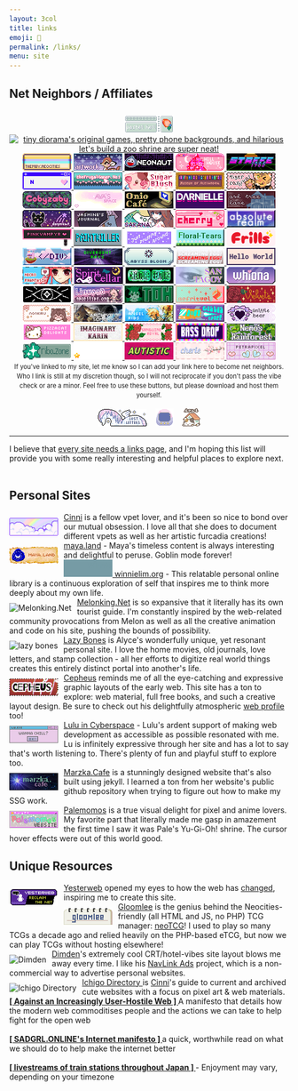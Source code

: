 ```yaml
---
layout: 3col
title: links
emoji: 🔗
permalink: /links/
menu: site
---
```


<h2>Net Neighbors / Affiliates</h2>
<div class="imgwall" style="padding: 10px 0 0 0; text-align: center;">
    <a target="_blank" href="https://pastelhello.com/">
        <img src="/graphics/linkout/pastelhell.gif" title="Pastel Hell and I are full of the same early web pixel site nostalgia. Robyn's lovingly curated Neopets resources, pixel clique memberships, and original pixel art are a true delight.">
    </a>
    <a target="_blank" href="https://tinydiorama.neocities.org/">
        <img src="https://tinydiorama.com/images/tinydiorama-button.gif" title="tiny diorama's original games, pretty phone backgrounds, and hilarious let's build a zoo shrine are super neat!">
    </a>
    <a target="_blank" href="https://themby.neocities.org/">
        <img src="/graphics/linkout/themby.png" title="Themby is run by Louie, a fellow postcard and D&D enthusiast. Check out their pleasing and chill site!">
    </a>
    <a target="_blank" href="https://artwork.neocities.org/">
        <img src="/graphics/linkout/artworkbuttonbambi.gif" title="Artwork has a lot of pixels, graphics, shrines, and art for you to enjoy. They are also a member of my pixel club!">
    </a>
    <a target="_blank" href="https://neonaut.neocities.org">
        <img src="/graphics/linkout/neonaut.png" title="Neonaut">
    </a>
    <a target="_blank" href="https://hillhouse.neocities.org/">
        <img src="/graphics/linkout/hillhouse.png" title="Hillhouse">
    </a>
    <a target="_blank" href="https://starfighter.neocities.org/">
        <img src="/graphics/linkout/starfighter.gif" title="Starfighter">
    </a>
    <a target="_blank" href="https://nenrikido.neocities.org/">
        <img src="/graphics/linkout/nenrikido.gif" title="nenrikido">
    </a>
    <a target="_blank" href="https://www.thefrugalgamer.net/">
        <img src="/graphics/linkout/frugalgamer_button4.png" title="The Frugal Gamer contains a dollmaker, original music, game logs, web material, photoshop brushes, and more.">
    </a>
    <a target="_blank" href="https://sugarblush.neocities.org/">
        <img src="/graphics/linkout/sugarblush.png" title="SugarBlush">
    </a>
    <a target="_blank" href="https://xandra.cc/">
        <img src="/graphics/linkout/xandra.png" title="Museum of Alexandra">
    </a>
    <a target="_blank" href="https://bisuko.neocities.org/">
        <img src="/graphics/linkout/tigercarnival.png" title="Tiger Carnival">
    </a>
    <a target="_blank" href="https://cobyzaby.neocities.org/" title="cobyzaby">
        <img src="/graphics/linkout/cobyzabybutton.gif">
    </a>
    <a target="_blank" href="https://avas.space" title="daintyeco">
        <img src="/graphics/linkout/avas-space.gif">
    </a>
    <a target="_blank" href="https://onio.cafe/" title="Onio Café - a truly delightful personal site with a focus on community chat. Don't miss Onio's interesting and well-written thought posts!">
        <img src="/graphics/linkout/oniocafe.gif">
    </a>
    <a target="_blank" href="https://darnielle.me/" title="darnielle.me">
        <img src="/graphics/linkout/darnielle.gif">
    </a>
    <a target="_blank" href="https://ashtreelane.neocities.org/" title="ash tree lane">
        <img src="/graphics/linkout/ashtreelane.gif">
    </a>
    <a target="_blank" href="https://doqmeat.neocities.org/" title="doqmeat">
        <img src="/graphics/linkout/doqmeat.png">
    </a>
    <a target="_blank" href="https://jasm1nii.neocities.org/" title="jasmine's journal">
        <img src="/graphics/linkout/jasmines-journal-button.png">
    </a>
    <a target="_blank" href="https://sakana.neocities.org/" title="sakana">
        <img src="/graphics/linkout/sakana.png">
    </a>
    <a target="_blank" href="https://cherrywaves.neocities.org">
        <img src="/graphics/linkout/cherrywaves.gif" title="cherry waves">
    </a>
    <a target="_blank" href="https://theabsoluterealm.com/">
        <img src="/graphics/linkout/theabsolutelrealm.gif" title="the absolute realm">
    </a>
    <a target="_blank" href="https://pinkvampyr.leprd.space/">
        <img src="/graphics/linkout/pinkvampyr.gif" title="pinkvampyr">
    </a>
    <a target="_blank" href="https://paintkiller.neocities.org/">
        <img src="/graphics/linkout/paintkiller.gif" title="paintkiller">
    </a>
    <a target="_blank" href="https://justfluffingaround.neocities.org/">
        <img src="/graphics/linkout/justfluffingaroundbutton.png" title="Just Fluffing Around">
    </a>
    <a target="_blank" href="https://floral-tears.neocities.org/"><img src="/graphics/linkout/floral-tears-button.gif" title="Floral Tears"></a>
    <a href="https://fri11s.neocities.org" target="_blank">
        <span style="clip:rect(0 0 0 0);clip-path:inset(50%);height:1px;overflow:hidden;position:absolute;white-space:nowrap;width:1px;" >Frills' internet emporium</span>
        <style>@keyframes fri11sl{0%{fill:hsl(255,70%,70%)}10%{fill:hsl(330,100%,40%)}50%{fill:hsl(10,100%,50%)}60%{fill:hsl(51,100%,50%)}80%{fill:hsl(153,100%,40%)}100%{fill:hsl(204,100%,50%)}}.frillsl-tx{fill: hsl(330, 70%, 70%)}@media (prefers-reduced-motion: no-preference){.frillsl-tx{animation: fri11sl 10s 0s infinite forwards alternate}}</style>
        <svg xmlns="http://www.w3.org/2000/svg" width="88" height="31" aria-hidden="true"><path fill="#fff0f5" d="M83 0H5a5 5 0 0 0-5 5v21a5 5 0 0 0 5 5h78a5 5 0 0 0 5-5V5a5 5 0 0 0-5-5Z"/><path class="frillsl-tx" d="M23.8 17c.5.3.7.8.7 1.6 0 1-.4 1.7-1.2 2-1 .4-2.2.5-3.4.5h-4.2v1.8c0 2.1-.8 3.2-2.5 3.2-1.4 0-2.5-.8-3.3-2.4-.8-1.5-1.2-4-1.2-7.4 0-2 .4-3.9 1.3-5.5 1.6-3 5-5 8.4-5.1 2.8-.2 6.8 1 6.8 4.3s-3.2 3.4-5.7 3.4c-1.7 0-4.1.7-4.1 2.7h3.7c1.5 0 3.4 0 4.7.9Zm6 9.1c-1.2 0-2-.7-2.5-2.2-.7-2.8-1-6.1-.4-9 .3-1.6 1.1-2.8 2.7-2.8 1 0 2 .4 2.2 1.4a4 4 0 0 1 1.7-.8c1.4-.4 2.8-.4 4.1.2 1.4.6 2.8 2.3 2.1 3.9-.4.9-1.2 1.4-2.2 1.4-1.7 0-2.8-1-4.2.5-1.2 1.2-.8 3.3-.9 4.8 0 1.5-1 2.6-2.6 2.6Zm14-14.1c-2 0-3.3-1.8-3.3-3.6 0-2 1.5-3.5 3.4-3.5 2 0 3.4 1.6 3.4 3.5S45.7 12 43.8 12Zm0 14.1c-1.6 0-2.3-1.2-2.4-2.7-.3-2.5-.3-5 0-7.4.2-1.4 1-2.5 2.5-2.5s2.3 1.3 2.5 2.7c.3 2.5.3 5 0 7.4-.3 1.5-.9 2.5-2.6 2.5Zm8.4 0c-2.3 0-3-2.4-3.2-4.3a58 58 0 0 1 0-11.6c.2-2 .8-4.5 3.2-4.5 2.4 0 3.2 3.8 3.3 4.5.3 3.8.2 7.7-.2 11.5-.1 1.8-.9 4.4-3.1 4.4Zm8.3 0c-2.3 0-3-2.4-3.2-4.3a58 58 0 0 1 0-11.6c.2-2 1-4.5 3.3-4.5 2.4 0 3 2.5 3.2 4.5.3 3.8.3 7.7-.1 11.5-.1 1.9-1 4.4-3.2 4.4Zm10 0c-1.8 0-5.6-.5-5.6-3 0-.6.2-1 .6-1.4.4-.3 1-.5 1.5-.5 1 0 1.5.8 2.3.9.6 0 .9-.7.3-1l-2.1-.9c-1.4-.8-2.7-1.8-2.6-3.5 0-1.7 1.6-3 3.1-3.7 2-.8 4.3-.7 6.4-.1 1.3.4 2.9 1.5 2.9 3 0 1.6-1.9 2.3-3.2 1.5-.4-.2-1.3-.5-1.5 0-.1.5.2.8.6.9 1.1.4 2 .9 2.7 1.4a3 3 0 0 1 1 2.4c0 1.2-.5 2.2-1.7 3-1.2.7-2.7 1-4.7 1Z"/><path fill="gold" d="M76.2 4.2a2 2 0 0 1 1.5 1.5 2 2 0 0 1 1.6-1.5V4a2 2 0 0 1-1.5-1.5h-.1A2 2 0 0 1 76.2 4c-.1 0-.1.1 0 .2ZM71 7.3a3.7 3.7 0 0 1 2.6 2.6h.3a3.7 3.7 0 0 1 2.6-2.6c.1 0 .1-.2 0-.2a3.6 3.6 0 0 1-2.6-2.7h-.3A3.7 3.7 0 0 1 71 7.1c-.1 0-.1.1 0 .2ZM75.4 11.4a5.5 5.5 0 0 1 4 4h.3a5.5 5.5 0 0 1 4-4v-.3a5.5 5.5 0 0 1-4-4c0-.1-.3-.1-.4 0a5.5 5.5 0 0 1-3.9 4c-.2 0-.2.3 0 .3Z"/></svg>
    </a>
    <a target="_blank" href="https://slashdiv.neocities.org">
        <img src="/graphics/linkout/slashdiv.gif" height="31" width="88" title="slash div">
    </a>
    <a target="_blank" href="https://divergentrays.com/">
        <img src="/graphics/linkout/divergentrays.png" height="31" width="88" title="Divergent Rays">
    </a>
    <a target="_blank" href="https://abyssbloom.neocities.org/">
        <img src="/graphics/linkout/abyssbloom.png" title="Abyss Bloom">
    </a>
    <a target="_blank" href="https://screamingegg.neocities.org/">
        <img src="/graphics/linkout/screamingegg.png" title="Screaming Egg!">
    </a>
    <a target="_blank" href="https://forgettablename.neocities.org/">
        <img src="/graphics/linkout/forgettablename.gif" title="Hello World">
    </a>
    <a target="_blank" href="http://legacy.necrophantasia.com/">
        <img src="/graphics/linkout/necro.gif" title="Necrophantasia">
    </a>
    <a target="_blank" href="https://spiritcellar.neocities.org/">
        <img src="/graphics/linkout/spiritcellar_badge.gif" title="Spirit Cellar">
    </a>
    <a target="_blank" href="https://creaturefeature.neocities.org/">
        <img src="/graphics/linkout/creaturefeature.png" title="creature feature">
    </a>
    <a target="_blank" href="https://san-tagoy.online/">
        <img src="/graphics/linkout/san-tagoy.png" title="San Tagoy">
    </a>
    <a target="_blank" href="https://whiona.me/">
        <img src="/graphics/linkout/whiona_button.png" title="whiona.me">
    </a>
    <a target="_blank" href="https://leviathren.neocities.org/">
        <img src="/graphics/linkout/leviathrenbutton.gif" title="leviathren">
    </a>
    <a target="_blank" href="https://linwood.neocities.org/">
        <img src="/graphics/linkout/linwoodbutton.png" title="linwood">
    </a>
    <a target="_blank" href="https://thatoddhaystack.neocities.org/">
        <img src="/graphics/linkout/thatoddhaystack.png" title="That Odd Haystack">
    </a>
    <a target="_blank" href="https://nefritvel.neocities.org/">
        <img src="/graphics/linkout/nefritvel-animated.gif" title="nefritvel">
    </a>
    <a target="_blank" href="https://velvet-boutique.neocities.org/">
        <img src="/graphics/linkout/velvet-boutique.png" title="Velvet Boutique">
    </a>
    <a target="_blank" href="https://nonkiru.art/">
        <img src="/graphics/linkout/nonkiru_button_light.gif" title="nonkiru.art">
    </a>
    <a target="_blank" href="https://clockwooork.github.io/">
        <img src="/graphics/linkout/archive-of-tomorrow.png" title="Archive of Tomorrow">
    </a>
    <a target="_blank" href="https://angelribs.neocities.org/">
        <img src="/graphics/linkout/angelribs.png" title="A N G E L . . . R I B S">
    </a>
    <a target="_blank" href="https://gusbus.space/">
        <img src="/graphics/linkout/gusbus-88x31.png" title="GusBus Space">
    </a>
    <a target="blank" href="http://snifflebear.moe/hello">
        <img src="/graphics/linkout/snifflebearmoe.png" title="snifflebear">
    </a>
    <a target="blank" href="https://pizzacatdelights.neocities.org/">
        <img src="/graphics/linkout/Pizzacat-Delights.png" title="Pizzacat Delights">
    </a>
    <a target="blank" href="https://imaginarykarin.com/">
        <img src="/graphics/linkout/imaginary-karin.png" title="Imaginary Karin">
    </a>
    <a target="blank" href="https://sanguineroyal.com/">
        <img src="/graphics/linkout/sanguineroyal-88x31-krish3.gif" title="Sanguine Royal">
    </a>
    <a target="blank" href="https://bassdrop.club/">
        <img src="/graphics/linkout/bassdrop.gif" title="bass drop's club">
    </a>
    <a target="blank" href="https://mossforestdollz.neocities.org/">
        <img src="/graphics/linkout/88X31nemosdark.gif" title="Nemo's Rainforest">
    </a>
    <a target="blank" href="https://ribo.zone/">
        <img src="/graphics/linkout/ribozone.gif" title="ribo.zone">
    </a>
    <a target="blank" href="https://radiant-sky.neocities.org/">
        <img src="/graphics/linkout/radiantsky-buttonv2.4.gif" title="Radiant Sky">
    </a>
    <a target="blank" href="https://www.autisticasfxxk.com/">
        <img src="/graphics/linkout/autisticasfuck.gif" title="autistic as fxxk">
    </a>
    <a target="blank" href="https://cherie.nekoweb.org">
        <img src="/graphics/linkout/cherie-nekoweb.png" title="cherie">
    </a>
    <a target="blank" href="https://petrapixel.neocities.org/">
        <img src="/graphics/linkout/petrapixel.gif" title="petrapixel">
    </a>
</div>
<center>
    <text style="font-size: 80%;">If you've linked to my site, let me know so I can add your link here to become net neighbors. Who I link is still at my discretion though, so I will not reciprocate if you don't pass the vibe check or are a minor. Feel free to use these buttons, but please download and host them yourself.</text>
    <br>
    <br>
    <img src="/graphics/site_buttons/LostLetters88x31.gif" alt="a unicorn shaped button with blinking stars and the text: lost letters" title="88x31 pixel button">
    &nbsp;&nbsp;
    <img src="/graphics/site_buttons/LostLetters32x32.gif" alt="a pink to lavender vertical ombre fade tamagotchi with yellow text scrolling across the screen that says lost letters" title="32x32 pixel button">
    &nbsp;&nbsp;
    <img src="/graphics/site_buttons/lostsanx.png" alt="san-x I-want-to-eat-at-home cat character with Lost written in cursive on top" title="32x32 pixel button gift made by Robyn of Pastel Hell">
</center>
<hr>
I believe that <a target="_blank" href="https://thoughts.melonking.net/thoughts/every-site-needs-a-links-page-why-linking-matters">every site needs a links page</a>, and I'm hoping this list will provide you with some really interesting and helpful places to explore next.
<br>
<br>
<h2>Personal Sites</h2>  
<a target="_blank" href="https://cinni.net/">
    <img src="/graphics/linkout/cinni_angelbutton3.gif" title="cinni net" align="left" style="margin: 10px 10px 0 0;"/>
    Cinni</a> is a fellow vpet lover, and it's been so nice to bond over our mutual obsession. I love all that she does to document different vpets as well as her artistic furcadia creations! 
<br>
<a target="_blank" href="https://maya.land/">
    <img src="/graphics/linkout/mayaland.png" title="maya.land" align="left" style="margin: 10px 10px 0 0;">
    maya.land</a> - Maya's timeless content is always interesting and delightful to peruse. Goblin mode forever!  
<br>
    <a target="_blank" href="https://winnielim.org/" title="Winnie Lim">
        <svg class="missing-button" width="88" height="31" style="fill: #769ba5; border-color:#a4c5ce;">
            <rect width="88" height="31"></rect>
            <text class="buttontext" x="42px" y="16px">Winnie Lim</text>
        </svg>
    winnielim.org</a> - This relatable personal online library is a continuous exploration of self that inspires me to think more deeply about my own life.  
<br>
<a target="_blank" href="https://melonking.net">
    <img src="https://melonking.net/images/badges/MELON-BADGE-2.GIF" title="Melonking.Net" align="left" style="margin: 10px 10px 0 0;">Melonking.Net</a> is so expansive that it literally has its own tourist guide. I'm constantly inspired by the web-related community provocations from Melon as well as all the creative animation and code on his site, pushing the bounds of possibility.  
<br>
<a target="_blank" href="https://lazybones.neocities.org/">
    <img src="https://lazybones.neocities.org/IMAGES/lazybonesicon3.png" title="lazy bones" align="left" style="margin: 10px 10px 0 0;"/>
Lazy Bones</a> is Alyce's wonderfully unique, yet resonant personal site. I love the home movies, old journals, love letters, and stamp collection - all her efforts to digitize real world things creates this entirely distinct portal into another's life.  
<br>
<a target="_blank" href="http://cepheus.xyz">
    <img src="/graphics/linkout/cepheus.gif" title="cepheus" align="left" style="margin: 10px 10px 0 0;">
    Cepheus</a> reminds me of all the eye-catching and expressive graphic layouts of the early web. This site has a ton to explore: web material, full free books, and such a creative layout design. Be sure to check out his delightfully atmospheric <a target="_blank" href="https://cepheus.neocities.org/p/">web profile</a> too!  
<br>
<a target="_blank" href="https://lu.tiny-universes.net/index2.html">
    <img src="/graphics/linkout/lu.tinyuniverse.gif" title="Lulu in Cyberspace" align="left" style="margin: 10px 10px 0 0;">
    Lulu in Cyberspace</a> - Lulu's ardent support of making web development as accessible as possible resonated with me. Lu is infinitely expressive through her site and has a lot to say that's worth listening to. There's plenty of fun and playful stuff to explore too.  
<br>
<a target="_blank" href="https://marzka.cafe/">
    <img src="/graphics/linkout/marzka_cafe_88x31.png"  title="Marzka.Cafe" align="left" style="margin: 10px 10px 0 0;">Marzka.Cafe</a> is a stunningly designed website that's also built using jekyll. I learned a ton from her website's public github repository when trying to figure out how to make my SSG work.  
<br>
<a target="_blank" href="https://palemomos.neocities.org/">
    <img src="/graphics/linkout/palemomos.gif" title="Palemomos" align="left" style="margin: 10px 10px 0 0;">
    Palemomos</a> is a true visual delight for pixel and anime lovers. My favorite part that literally made me gasp in amazement the first time I saw it was Pale's Yu-Gi-Oh! shrine. The cursor hover effects were out of this world good.
<br>
<h2>Unique Resources</h2>
<a target="_blank" href="https://yesterweb.org/">
    <img src="/graphics/linkout/yesterweb.png" title="Yesterweb" align="left" style="margin: 10px 10px 0 0;">Yesterweb</a> opened my eyes to how the web has <a target="_blank" href="https://yesterweb.org/manifesto/">changed</a>, inspiring me to create this site.  
<br>
<a target="_blank" href="https://gloomlee.neocities.org/">
    <img src="/graphics/linkout/gloomlee-button.png" title="Gloomlee" align="left" style="margin: 10px 10px 0 0;">
Gloomlee</a> is the genius behind the Neocities-friendly (all HTML and JS, no PHP) TCG manager: <a target="_blank" href="https://gloomlee.neocities.org/neotcg/neotcg.html">neoTCG</a>! I used to play so many TCGs a decade ago and relied heavily on the PHP-based eTCG, but now we can play TCGs without hosting elsewhere!  
<br>
<a target="_blank" href="https://dimden.dev/">
    <img src="https://dimden.dev/services/images/88x31.gif" title="Dimden" align="left" style="margin: 10px 10px 0 0;">Dimden</a>'s extremely cool CRT/hotel-vibes site layout blows me away every time. I like his <a target="_blank" href="https://dimden.dev/navlinkads/">NavLink Ads</a> project, which is a non-commercial way to advertise personal websites.  
<br>
<a target="_blank" href="https://cinni.net/directory/">
    <img src="https://cinni.net/directory/img/88x31.png" title="Ichigo Directory" align="left" style="margin: 10px 10px 0 0;"> Ichigo Directory
</a> is <a target="_blank" href="https://cinni.net/">Cinni</a>'s guide to current and archived cute websites with a focus on pixel art & web materials.  
<br>
<b>
    <a target="_blank" href="https://neustadt.fr/essays/against-a-user-hostile-web/">
        [ Against an Increasingly User-Hostile Web ]
    </a>
</b>
 A manifesto that details how the modern web commoditises people and the actions we can take to help fight for the open web
<br>
<br>
<b>
    <a target="_blank" href="https://sadgrl.online/cyberspace/internet-manifesto.html">
        [ SADGRL.ONLINE's Internet manifesto ]
    </a>
</b> a quick, worthwhile read on what we should do to help make the internet better
<br>
<br>
<b>
    <a target="_blank" href="https://trainstream.github.io/streams/">
         [ livestreams of train stations throughout Japan ]
    </a>
</b>  - Enjoyment may vary, depending on your timezone
